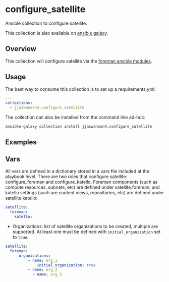 # configure_satellite

Ansible collection to configure satellite.

This collection is also available on [ansible galaxy](https://galaxy.ansible.com/jjaswanson4/configure_satellite).

## Overview
This collection will configure satellite via the [foreman ansible modules](https://theforeman.org/plugins/foreman-ansible-modules).

## Usage
The best way to consume this collection is to set up a requirements.yml:
```yaml
---
collections:
  - jjaswanson4.configure_satellite
```
The collection can also be installed from the command line ad-hoc:
```
ansible-galaxy collection install jjaswanson4.configure_satellite
```

## Examples

## Vars
All vars are defined in a dictionary stored in a vars file included at the playbook level. There are two roles that configure satellite: configure_foreman and configure_katello. Foreman components (such as compute resources, subnets, etc) are defined under satellite.foreman, and katello settings (such are content views, repositories, etc) are defined under satellite.katello:
```yaml
satellite:
  foreman:
	katello:
```

- Organizations: list of satellite organizations to be created, multiple are supported. At least one must be defined with `initial_organization` set to `true`.
```yaml
satellite:
  foreman:
	  organizations:
		  - name: org_1
			  initial_organization: true
		  - name: org_2
			- name: org_3
```
			  
